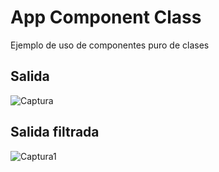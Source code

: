# App Component Class
Ejemplo de uso de componentes puro de clases

## Salida
![Captura](https://user-images.githubusercontent.com/7141537/154348020-82d93d62-b8e6-4c6b-8b11-16c35cd40a83.PNG)

## Salida filtrada
![Captura1](https://user-images.githubusercontent.com/7141537/154348023-4b4af787-1585-496f-90f1-faf224b6f38f.PNG)
